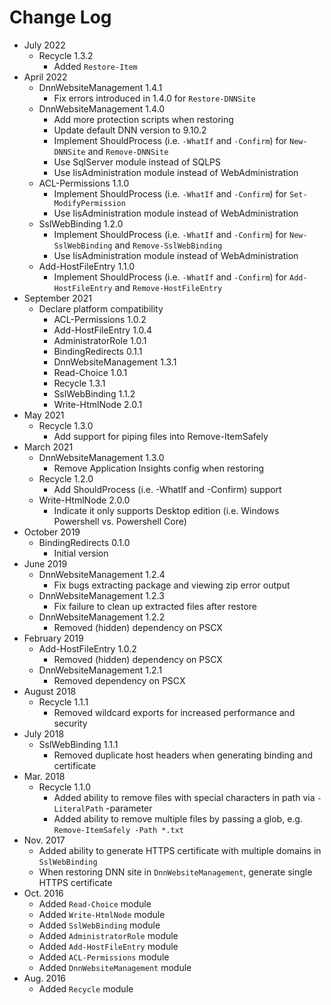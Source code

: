 # Change Log

- July 2022
  - Recycle 1.3.2
    - Added `Restore-Item`
- April 2022
  - DnnWebsiteManagement 1.4.1
    - Fix errors introduced in 1.4.0 for `Restore-DNNSite`
  - DnnWebsiteManagement 1.4.0
    - Add more protection scripts when restoring
    - Update default DNN version to 9.10.2
    - Implement ShouldProcess (i.e. `-WhatIf` and `-Confirm`) for `New-DNNSite` and `Remove-DNNSite`
    - Use SqlServer module instead of SQLPS
    - Use IisAdministration module instead of WebAdministration
  - ACL-Permissions 1.1.0
    - Implement ShouldProcess (i.e. `-WhatIf` and `-Confirm`) for `Set-ModifyPermission`
    - Use IisAdministration module instead of WebAdministration
  - SslWebBinding 1.2.0
    - Implement ShouldProcess (i.e. `-WhatIf` and `-Confirm`) for `New-SslWebBinding` and `Remove-SslWebBinding`
    - Use IisAdministration module instead of WebAdministration
  - Add-HostFileEntry 1.1.0
    - Implement ShouldProcess (i.e. `-WhatIf` and `-Confirm`) for `Add-HostFileEntry` and `Remove-HostFileEntry`
- September 2021
  - Declare platform compatibility
    - ACL-Permissions 1.0.2
    - Add-HostFileEntry 1.0.4
    - AdministratorRole 1.0.1
    - BindingRedirects 0.1.1
    - DnnWebsiteManagement 1.3.1
    - Read-Choice 1.0.1
    - Recycle 1.3.1
    - SslWebBinding 1.1.2
    - Write-HtmlNode 2.0.1
- May 2021
  - Recycle 1.3.0
    - Add support for piping files into Remove-ItemSafely
- March 2021
  - DnnWebsiteManagement 1.3.0
    - Remove Application Insights config when restoring
  - Recycle 1.2.0
    - Add ShouldProcess (i.e. -WhatIf and -Confirm) support
  - Write-HtmlNode 2.0.0
    - Indicate it only supports Desktop edition (i.e. Windows Powershell vs. Powershell Core)
- October 2019
  - BindingRedirects 0.1.0
    - Initial version
- June 2019
  - DnnWebsiteManagement 1.2.4
    - Fix bugs extracting package and viewing zip error output
  - DnnWebsiteManagement 1.2.3
    - Fix failure to clean up extracted files after restore
  - DnnWebsiteManagement 1.2.2
    - Removed (hidden) dependency on PSCX
- February 2019
  - Add-HostFileEntry 1.0.2
    - Removed (hidden) dependency on PSCX
  - DnnWebsiteManagement 1.2.1
    - Removed dependency on PSCX
- August 2018
  - Recycle 1.1.1
    - Removed wildcard exports for increased performance and security
- July 2018
  - SslWebBinding 1.1.1
    - Removed duplicate host headers when generating binding and certificate
- Mar. 2018
  - Recycle 1.1.0
    - Added ability to remove files with special characters in path via `-LiteralPath` -parameter
    - Added ability to remove multiple files by passing a glob, e.g. `Remove-ItemSafely -Path *.txt`
- Nov. 2017
  - Added ability to generate HTTPS certificate with multiple domains in `SslWebBinding`
  - When restoring DNN site in `DnnWebsiteManagement`, generate single HTTPS certificate
- Oct. 2016
  - Added `Read-Choice` module
  - Added `Write-HtmlNode` module
  - Added `SslWebBinding` module
  - Added `AdministratorRole` module
  - Added `Add-HostFileEntry` module
  - Added `ACL-Permissions` module
  - Added `DnnWebsiteManagement` module
- Aug. 2016
  - Added `Recycle` module
